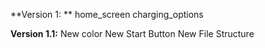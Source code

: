 **Version 1: **
home_screen
charging_options

**Version 1.1:**
New color 
New Start Button
New File Structure
